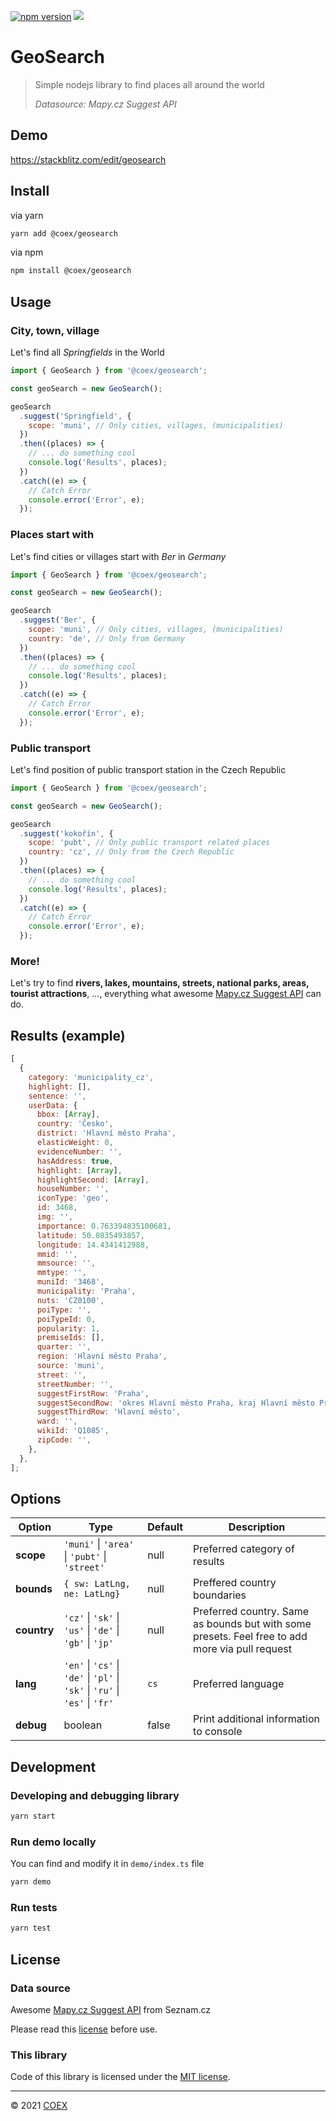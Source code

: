 [![npm version](https://badge.fury.io/js/%40coex%2Fgeosearch.svg)](https://www.npmjs.com/package/@coex/geosearch)
![](https://github.com/COEXCZ/geosearch/workflows/Build%20&%20Run%20tests%20&%20Publish/badge.svg)

# GeoSearch

> Simple nodejs library to find places all around the world
>
> _Datasource: Mapy.cz Suggest API_

## Demo

https://stackblitz.com/edit/geosearch

## Install

via yarn

```bash
yarn add @coex/geosearch
```

via npm

```bash
npm install @coex/geosearch
```

## Usage

### City, town, village

Let's find all _Springfields_ in the World

```javascript
import { GeoSearch } from '@coex/geosearch';

const geoSearch = new GeoSearch();

geoSearch
  .suggest('Springfield', {
    scope: 'muni', // Only cities, villages, (municipalities)
  })
  .then((places) => {
    // ... do something cool
    console.log('Results', places);
  })
  .catch((e) => {
    // Catch Error
    console.error('Error', e);
  });
```

### Places start with

Let's find cities or villages start with _Ber_ in _Germany_

```javascript
import { GeoSearch } from '@coex/geosearch';

const geoSearch = new GeoSearch();

geoSearch
  .suggest('Ber', {
    scope: 'muni', // Only cities, villages, (municipalities)
    country: 'de', // Only from Germany
  })
  .then((places) => {
    // ... do something cool
    console.log('Results', places);
  })
  .catch((e) => {
    // Catch Error
    console.error('Error', e);
  });
```

### Public transport

Let's find position of public transport station in the Czech Republic

```javascript
import { GeoSearch } from '@coex/geosearch';

const geoSearch = new GeoSearch();

geoSearch
  .suggest('kokořín', {
    scope: 'pubt', // Only public transport related places
    country: 'cz', // Only from the Czech Republic
  })
  .then((places) => {
    // ... do something cool
    console.log('Results', places);
  })
  .catch((e) => {
    // Catch Error
    console.error('Error', e);
  });
```

### More!

Let's try to find **rivers, lakes, mountains, streets, national parks, areas, tourist attractions**, ..., everything what awesome [Mapy.cz Suggest API](https://api.mapy.cz/view?page=suggestadv) can do.

## Results (example)

```javascript
[
  {
    category: 'municipality_cz',
    highlight: [],
    sentence: '',
    userData: {
      bbox: [Array],
      country: 'Česko',
      district: 'Hlavní město Praha',
      elasticWeight: 0,
      evidenceNumber: '',
      hasAddress: true,
      highlight: [Array],
      highlightSecond: [Array],
      houseNumber: '',
      iconType: 'geo',
      id: 3468,
      img: '',
      importance: 0.763394835100681,
      latitude: 50.0835493857,
      longitude: 14.4341412988,
      mmid: '',
      mmsource: '',
      mmtype: '',
      muniId: '3468',
      municipality: 'Praha',
      nuts: 'CZ0100',
      poiType: '',
      poiTypeId: 0,
      popularity: 1,
      premiseIds: [],
      quarter: '',
      region: 'Hlavní město Praha',
      source: 'muni',
      street: '',
      streetNumber: '',
      suggestFirstRow: 'Praha',
      suggestSecondRow: 'okres Hlavní město Praha, kraj Hlavní město Praha, Česko',
      suggestThirdRow: 'Hlavní město',
      ward: '',
      wikiId: 'Q1085',
      zipCode: '',
    },
  },
];
```

## Options

| Option      | Type                                                                         | Default | Description                                                                                     |
| ----------- | ---------------------------------------------------------------------------- | ------- | ----------------------------------------------------------------------------------------------- |
| **scope**   | `'muni'` \| `'area'` \| `'pubt'` \| `'street'`                               | null    | Preferred category of results                                                                   |
| **bounds**  | `{ sw: LatLng, ne: LatLng}`                                                  | null    | Preffered country boundaries                                                                    |
| **country** | `'cz'` \| `'sk'` \| `'us'` \| `'de'` \| `'gb'` \| `'jp'`                     | null    | Preferred country. Same as bounds but with some presets. Feel free to add more via pull request |
| **lang**    | `'en'` \| `'cs'` \| `'de'` \| `'pl'` \| `'sk'` \| `'ru'` \| `'es'` \| `'fr'` | `cs`    | Preferred language                                                                              |
| **debug**   | boolean                                                                      | false   | Print additional information to console                                                         |

## Development

### Developing and debugging library

```bash
yarn start
```

### Run demo locally

You can find and modify it in `demo/index.ts` file

```bash
yarn demo
```

### Run tests

```bash
yarn test
```

## License

### Data source

Awesome [Mapy.cz Suggest API](https://api.mapy.cz/view?page=suggestadv) from Seznam.cz

Please read this [license](https://api.mapy.cz/#pact) before use.

### This library

Code of this library is licensed under the [MIT license].

---

&copy; 2021 [COEX](https://www.coex.cz)

[mit license]: LICENSE
